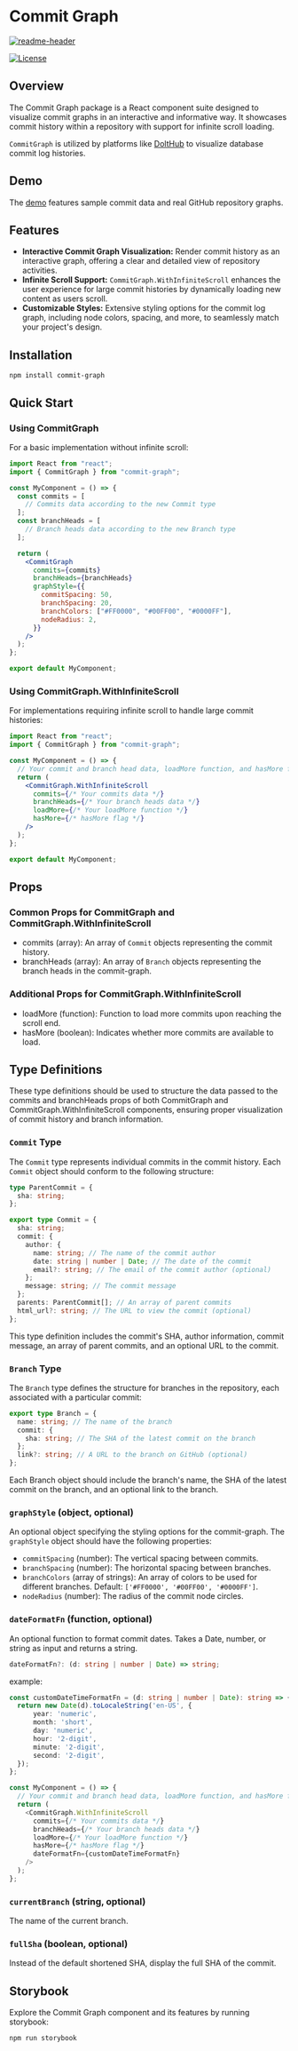 # Commit Graph

[![readme-header](https://github.com/liuliu-dev/CommitGraph/blob/main/graph.gif)](https://liuliu-dev.github.io/CommitGraph/)

[![License](https://img.shields.io/badge/License-MIT-blue.svg)](https://opensource.org/licenses/MIT)

## Overview

The Commit Graph package is a React component suite designed to visualize commit graphs in an interactive and informative way. It showcases commit history within a repository with support for infinite scroll loading.

`CommitGraph` is utilized by platforms like [DoltHub](https://www.dolthub.com/repositories/dolthub/transparency-in-pricing/commits/main/graph) to visualize database commit log histories.

## Demo

The [demo](https://liuliu-dev.github.io/CommitGraph/) features sample commit data and real GitHub repository graphs.

## Features

- **Interactive Commit Graph Visualization:** Render commit history as an interactive graph, offering a clear and detailed view of repository activities.
- **Infinite Scroll Support:** `CommitGraph.WithInfiniteScroll` enhances the user experience for large commit histories by dynamically loading new content as users scroll.
- **Customizable Styles:** Extensive styling options for the commit log graph, including node colors, spacing, and more, to seamlessly match your project's design.

## Installation

```shell
npm install commit-graph
```

## Quick Start

### Using CommitGraph

For a basic implementation without infinite scroll:

```jsx
import React from "react";
import { CommitGraph } from "commit-graph";

const MyComponent = () => {
  const commits = [
    // Commits data according to the new Commit type
  ];
  const branchHeads = [
    // Branch heads data according to the new Branch type
  ];

  return (
    <CommitGraph
      commits={commits}
      branchHeads={branchHeads}
      graphStyle={{
        commitSpacing: 50,
        branchSpacing: 20,
        branchColors: ["#FF0000", "#00FF00", "#0000FF"],
        nodeRadius: 2,
      }}
    />
  );
};

export default MyComponent;
```

### Using CommitGraph.WithInfiniteScroll

For implementations requiring infinite scroll to handle large commit histories:

```jsx
import React from "react";
import { CommitGraph } from "commit-graph";

const MyComponent = () => {
  // Your commit and branch head data, loadMore function, and hasMore flag
  return (
    <CommitGraph.WithInfiniteScroll
      commits={/* Your commits data */}
      branchHeads={/* Your branch heads data */}
      loadMore={/* Your loadMore function */}
      hasMore={/* hasMore flag */}
    />
  );
};

export default MyComponent;
```

## Props

### Common Props for CommitGraph and CommitGraph.WithInfiniteScroll

- commits (array): An array of `Commit` objects representing the commit history.
- branchHeads (array): An array of `Branch` objects representing the branch heads in the commit-graph.

### Additional Props for CommitGraph.WithInfiniteScroll

- loadMore (function): Function to load more commits upon reaching the scroll end.
- hasMore (boolean): Indicates whether more commits are available to load.

## Type Definitions

These type definitions should be used to structure the data passed to the commits and branchHeads props of both CommitGraph and CommitGraph.WithInfiniteScroll components, ensuring proper visualization of commit history and branch information.

### `Commit` Type

The `Commit` type represents individual commits in the commit history. Each `Commit` object should conform to the following structure:

```typescript
type ParentCommit = {
  sha: string;
};

export type Commit = {
  sha: string;
  commit: {
    author: {
      name: string; // The name of the commit author
      date: string | number | Date; // The date of the commit
      email?: string; // The email of the commit author (optional)
    };
    message: string; // The commit message
  };
  parents: ParentCommit[]; // An array of parent commits
  html_url?: string; // The URL to view the commit (optional)
};
```

This type definition includes the commit's SHA, author information, commit message, an array of parent commits, and an optional URL to the commit.

### `Branch` Type

The `Branch` type defines the structure for branches in the repository, each associated with a particular commit:

```typescript
export type Branch = {
  name: string; // The name of the branch
  commit: {
    sha: string; // The SHA of the latest commit on the branch
  };
  link?: string; // A URL to the branch on GitHub (optional)
};
```

Each Branch object should include the branch's name, the SHA of the latest commit on the branch, and an optional link to the branch.

### `graphStyle` (object, optional)

An optional object specifying the styling options for the commit-graph. The `graphStyle` object should have the following properties:

- `commitSpacing` (number): The vertical spacing between commits.
- `branchSpacing` (number): The horizontal spacing between branches.
- `branchColors` (array of strings): An array of colors to be used for different branches. Default: `['#FF0000', '#00FF00', '#0000FF']`.
- `nodeRadius` (number): The radius of the commit node circles.

### `dateFormatFn` (function, optional)

An optional function to format commit dates. Takes a Date, number, or string as input and returns a string.

```typescript
dateFormatFn?: (d: string | number | Date) => string;
```

example:
```typescript
const customDateTimeFormatFn = (d: string | number | Date): string => {
  return new Date(d).toLocaleString('en-US', {
      year: 'numeric',
      month: 'short',
      day: 'numeric',
      hour: '2-digit',
      minute: '2-digit',
      second: '2-digit',
  });
};

const MyComponent = () => {
  // Your commit and branch head data, loadMore function, and hasMore flag
  return (
    <CommitGraph.WithInfiniteScroll
      commits={/* Your commits data */}
      branchHeads={/* Your branch heads data */}
      loadMore={/* Your loadMore function */}
      hasMore={/* hasMore flag */}
      dateFormatFn={customDateTimeFormatFn}
    />
  );
};

```


### `currentBranch` (string, optional)

The name of the current branch.

### `fullSha` (boolean, optional)

Instead of the default shortened SHA, display the full SHA of the commit.

## Storybook

Explore the Commit Graph component and its features by running storybook:

```shell
npm run storybook
```

